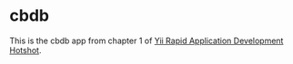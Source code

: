 # cbdb

This is the cbdb app from chapter 1 of [Yii Rapid Application Development Hotshot](http://www.amazon.com/Yii-Rapid-Application-Development-Hotshot/dp/1849517509/).
